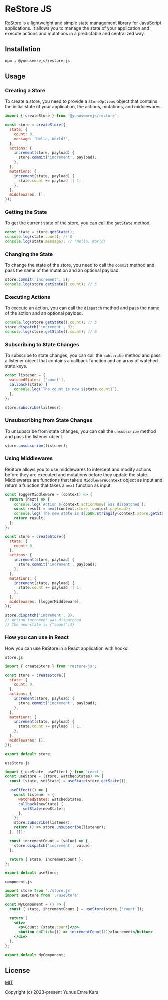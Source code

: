 # ReStore JS
ReStore is a lightweight and simple state management library for JavaScript applications. It allows you to manage the state of your application and execute actions and mutations in a predictable and centralized way.

## Installation

```bash
npm i @yunusemrejs/restore-js
```
## Usage

### Creating a Store
To create a store, you need to provide a `StoreOptions` object that contains the initial state of your application, the actions, mutations, and middlewares

```js
import { createStore } from '@yunusemrejs/restore';

const store = createStore({
  state: {
    count: 0,
    message: 'Hello, World!',
  },
  actions: {
    increment(store, payload) {
      store.commit('increment', payload);
    },
  },
  mutations: {
    increment(state, payload) {
      state.count += payload || 1;
    },
  },
  middlewares: [],
});
```
### Getting the State

To get the current state of the store, you can call the `getState` method.

```js
const state = store.getState();
console.log(state.count); // 0
console.log(state.message); // 'Hello, World!
```

### Changing the State

To change the state of the store, you need to call the `commit` method and pass the name of the mutation and an optional payload.
```js
store.commit('increment', 5);
console.log(store.getState().count); // 5
```

### Executing Actions

To execute an action, you can call the `dispatch` method and pass the name of the action and an optional payload.
```js
console.log(store.getState().count); // 5
store.dispatch('increment', 3);
console.log(store.getState().count); // 8
```

### Subscribing to State Changes

To subscribe to state changes, you can call the `subscribe` method and pass a listener object that contains a callback function and an array of watched state keys.

```js
const listener = {
  watchedStates: ['count'],
  callback(state) {
    console.log(`The count is now ${state.count}`);
  },
};

store.subscribe(listener);
```

### Unsubscribing from State Changes

To unsubscribe from state changes, you can call the `unsubscribe` method and pass the listener object.

```js
store.unsubscribe(listener);
```
### Using Middlewares

ReStore allows you to use middlewares to intercept and modify actions before they are executed and mutations before they update the state. Middlewares are functions that take a `MiddlewareContext` object as input and return a function that takes a `next` function as input.

```js
const loggerMiddleware = (context) => {
  return (next) => {
    console.log(`Action ${context.actionName} was dispatched`);
    const result = next(context.store, context.payload);
    console.log(`The new state is ${JSON.stringify(context.store.getState())}`);
    return result;
  };
};

const store = createStore({
  state: {
    count: 0,
  },
  actions: {
    increment(store, payload) {
      store.commit('increment', payload);
    },
  },
  mutations: {
    increment(state, payload) {
      state.count += payload || 1;
    },
  },
  middlewares: [loggerMiddleware],
});

store.dispatch('increment', 3);
// Action increment was dispatched
// The new state is {"count":3}
```
### How you can use in React
How you can use ReStore in a React application with hooks:

`store.js`
```jsx
import { createStore } from 'restore-js';

const store = createStore({
  state: {
    count: 0,
  },
  actions: {
    increment(store, payload) {
      store.commit('increment', payload);
    },
  },
  mutations: {
    increment(state, payload) {
      state.count += payload || 1;
    },
  },
  middlewares: [],
});

export default store;
```

`useStore.js`
```jsx
import { useState, useEffect } from 'react';
const useStore = (store, watchedStates) => {
  const [state, setState] = useState(store.getState());

  useEffect(() => {
    const listener = {
      watchedStates: watchedStates,
      callback(newState) {
        setState(newState);
      },
    };
    store.subscribe(listener);
    return () => store.unsubscribe(listener);
  }, []);

  const incrementCount = (value) => {
    store.dispatch('increment', value);
  };

  return { state, incrementCount };
};

export default useStore;
```

`component.js`
```jsx
import store from './store.js'
import useStore from './useStore'

const MyComponent = () => {
  const { state, incrementCount } = useStore(store,['count']);

  return (
    <div>
      <p>Count: {state.count}</p>
      <button onClick={() => incrementCount(1)}>Increment</button>
    </div>
  );
};

export default MyComponent;
```

## License
[MIT](http://opensource.org/licenses/MIT)

Copyright (c) 2023-present Yunus Emre Kara
